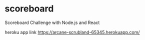 # scoreboard
Scoreboard Challenge with Node.js and React

heroku app link https://arcane-scrubland-65345.herokuapp.com/
